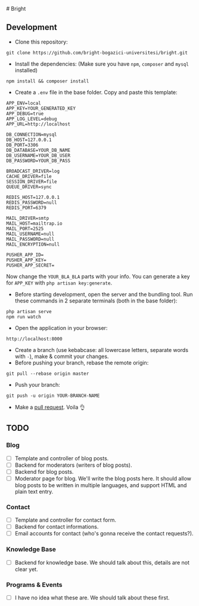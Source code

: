 # Bright

## Development
- Clone this repository:
```
git clone https://github.com/bright-bogazici-universitesi/bright.git
```
- Install the dependencies: (Make sure you have `npm`, `composer` and `mysql` installed)
```
npm install && composer install
```
- Create a `.env` file in the base folder. Copy and paste this template:
```
APP_ENV=local
APP_KEY=YOUR_GENERATED_KEY
APP_DEBUG=true
APP_LOG_LEVEL=debug
APP_URL=http://localhost

DB_CONNECTION=mysql
DB_HOST=127.0.0.1
DB_PORT=3306
DB_DATABASE=YOUR_DB_NAME
DB_USERNAME=YOUR_DB_USER
DB_PASSWORD=YOUR_DB_PASS

BROADCAST_DRIVER=log
CACHE_DRIVER=file
SESSION_DRIVER=file
QUEUE_DRIVER=sync

REDIS_HOST=127.0.0.1
REDIS_PASSWORD=null
REDIS_PORT=6379

MAIL_DRIVER=smtp
MAIL_HOST=mailtrap.io
MAIL_PORT=2525
MAIL_USERNAME=null
MAIL_PASSWORD=null
MAIL_ENCRYPTION=null

PUSHER_APP_ID=
PUSHER_APP_KEY=
PUSHER_APP_SECRET=
```
Now change the `YOUR_BLA_BLA` parts with your info.
You can generate a key for `APP_KEY` with `php artisan key:generate`.
- Before starting development, open the server and the bundling tool. Run these commands in 2 separate terminals (both in the base folder):
```
php artisan serve
npm run watch
```
- Open the application in your browser:
```
http://localhost:8000
```
- Create a branch (use kebabcase: all lowercase letters, separate words with `-`), make & commit your changes.
- Before pushing your branch, rebase the remote origin:
```
git pull --rebase origin master
```
- Push your branch:
```
git push -u origin YOUR-BRANCH-NAME
```
- Make a [pull request](https://github.com/smddzcy/bright/compare). Voila 👌


## TODO

### Blog

- [ ] Template and controller of blog posts.
- [ ] Backend for moderators (writers of blog posts).
- [ ] Backend for blog posts.
- [ ] Moderator page for blog.
We'll write the blog posts here. It should allow blog posts to be written in
multiple languages, and support HTML and plain text entry.

### Contact

- [ ] Template and controller for contact form.
- [ ] Backend for contact informations.
- [ ] Email accounts for contact (who's gonna receive the contact requests?).

### Knowledge Base

- [ ] Backend for knowledge base. We should talk about this, details are not clear yet.

### Programs & Events

- [ ] I have no idea what these are. We should talk about these first.
